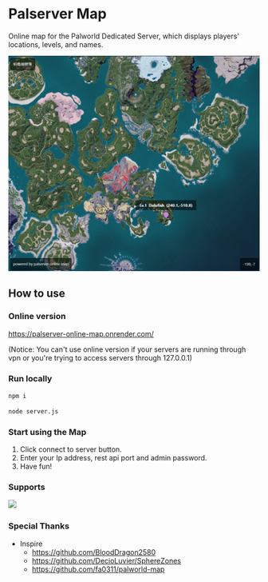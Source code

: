 # Palserver Map

Online map for the Palworld Dedicated Server, which displays players' locations, levels, and names.

![](./preview.png)

## How to use

### Online version

https://palserver-online-map.onrender.com/

(Notice: You can't use online version if your servers are running through vpn or you're trying to access servers through 127.0.0.1)

### Run locally 

```bash
npm i
```

```bash
node server.js
```

### Start using the Map

1. Click connect to server button.
2. Enter your Ip address, rest api port and admin password.
3. Have fun!

### Supports

<a href="https://www.buymeacoffee.com/Dalufish"><img src="https://img.buymeacoffee.com/button-api/?text=Buy me a coffee&emoji=&slug=Dalufish&button_colour=FFDD00&font_colour=000000&font_family=Comic&outline_colour=000000&coffee_colour=ffffff" /></a>

### Special Thanks

- Inspire
  - https://github.com/BloodDragon2580
  - https://github.com/DecioLuvier/SphereZones
  - https://github.com/fa0311/palworld-map
